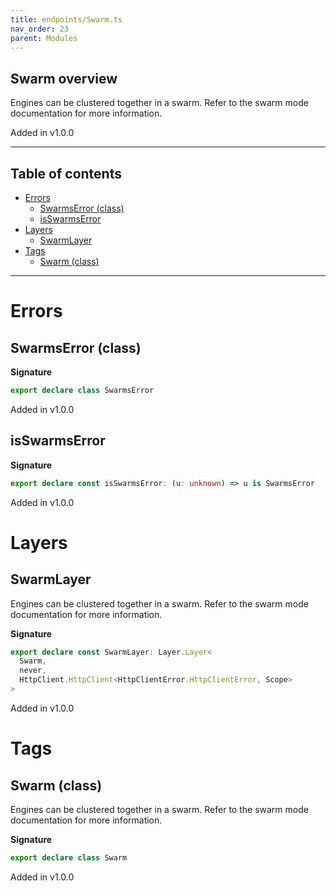 ```yaml
---
title: endpoints/Swarm.ts
nav_order: 23
parent: Modules
---
```


## Swarm overview

Engines can be clustered together in a swarm. Refer to the swarm mode
documentation for more information.

Added in v1.0.0

---

<h2 class="text-delta">Table of contents</h2>

- [Errors](#errors)
  - [SwarmsError (class)](#swarmserror-class)
  - [isSwarmsError](#isswarmserror)
- [Layers](#layers)
  - [SwarmLayer](#swarmlayer)
- [Tags](#tags)
  - [Swarm (class)](#swarm-class)

---

# Errors

## SwarmsError (class)

**Signature**

```ts
export declare class SwarmsError
```

Added in v1.0.0

## isSwarmsError

**Signature**

```ts
export declare const isSwarmsError: (u: unknown) => u is SwarmsError
```

Added in v1.0.0

# Layers

## SwarmLayer

Engines can be clustered together in a swarm. Refer to the swarm mode
documentation for more information.

**Signature**

```ts
export declare const SwarmLayer: Layer.Layer<
  Swarm,
  never,
  HttpClient.HttpClient<HttpClientError.HttpClientError, Scope>
>
```

Added in v1.0.0

# Tags

## Swarm (class)

Engines can be clustered together in a swarm. Refer to the swarm mode
documentation for more information.

**Signature**

```ts
export declare class Swarm
```

Added in v1.0.0
